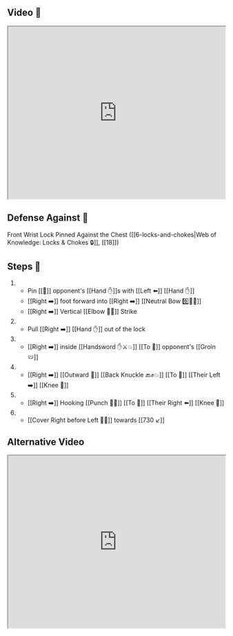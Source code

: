 ## Video 🎥

<iframe src="https://www.youtube.com/embed/tvS7L85fcqA?start=261&end=344" width="100%" height="400"></iframe>

## Defense Against 🤺

Front Wrist Lock Pinned Against the Chest ([[6-locks-and-chokes|Web of Knowledge: Locks & Chokes 🔒]], [[18]])

## Steps 👣

1. - Pin [[🎯]] opponent's [[Hand ✋]]s with [[Left ⬅️]] [[Hand ✋]] 
    - [[Right ➡️]] foot forward into [[Right ➡️]] [[Neutral Bow 0️⃣🧍‍♂️]] 
    - [[Right ➡️]] Vertical [[Elbow 💪💥]] Strike
2. - Pull [[Right ➡️]] [[Hand ✋]] out of the lock
3. - [[Right ➡️]] inside [[Handsword ✋⚔️💥]] [[To 🎯]] opponent's [[Groin 🩲]]
4. - [[Right ➡️]] [[Outward 🔼]] [[Back Knuckle 🔙✊💥]] [[To 🎯]] [[Their Left ➡️]] [[Knee 🦵]]
5. - [[Right ➡️]] Hooking [[Punch 👊💥]] [[To 🎯]] [[Their Right ⬅️]] [[Knee 🦵]]
6. - [[Cover Right before Left 🦶🔄]] towards [[730 ↙️]]

## Alternative Video

<iframe src="https://www.youtube.com/embed/tvS7L85fcqA?start=264" width="100%" height="400"></iframe>